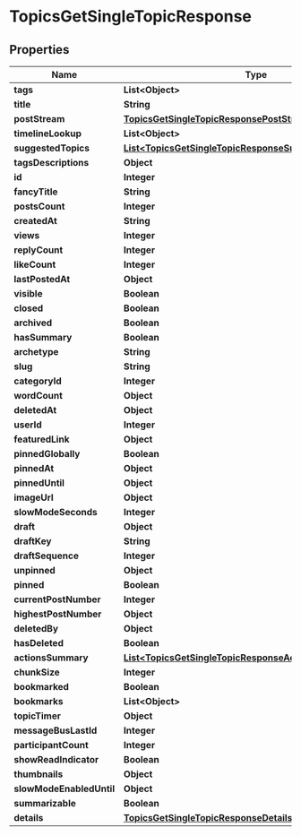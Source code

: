 

# TopicsGetSingleTopicResponse


## Properties

| Name | Type | Description | Notes |
|------------ | ------------- | ------------- | -------------|
|**tags** | **List&lt;Object&gt;** |  |  |
|**title** | **String** |  |  |
|**postStream** | [**TopicsGetSingleTopicResponsePostStream**](TopicsGetSingleTopicResponsePostStream.md) |  |  |
|**timelineLookup** | **List&lt;Object&gt;** |  |  |
|**suggestedTopics** | [**List&lt;TopicsGetSingleTopicResponseSuggestedTopicsInner&gt;**](TopicsGetSingleTopicResponseSuggestedTopicsInner.md) |  |  |
|**tagsDescriptions** | **Object** |  |  |
|**id** | **Integer** |  |  |
|**fancyTitle** | **String** |  |  |
|**postsCount** | **Integer** |  |  |
|**createdAt** | **String** |  |  |
|**views** | **Integer** |  |  |
|**replyCount** | **Integer** |  |  |
|**likeCount** | **Integer** |  |  |
|**lastPostedAt** | **Object** |  |  |
|**visible** | **Boolean** |  |  |
|**closed** | **Boolean** |  |  |
|**archived** | **Boolean** |  |  |
|**hasSummary** | **Boolean** |  |  |
|**archetype** | **String** |  |  |
|**slug** | **String** |  |  |
|**categoryId** | **Integer** |  |  |
|**wordCount** | **Object** |  |  |
|**deletedAt** | **Object** |  |  |
|**userId** | **Integer** |  |  |
|**featuredLink** | **Object** |  |  |
|**pinnedGlobally** | **Boolean** |  |  |
|**pinnedAt** | **Object** |  |  |
|**pinnedUntil** | **Object** |  |  |
|**imageUrl** | **Object** |  |  |
|**slowModeSeconds** | **Integer** |  |  |
|**draft** | **Object** |  |  |
|**draftKey** | **String** |  |  |
|**draftSequence** | **Integer** |  |  |
|**unpinned** | **Object** |  |  |
|**pinned** | **Boolean** |  |  |
|**currentPostNumber** | **Integer** |  |  [optional] |
|**highestPostNumber** | **Object** |  |  |
|**deletedBy** | **Object** |  |  |
|**hasDeleted** | **Boolean** |  |  |
|**actionsSummary** | [**List&lt;TopicsGetSingleTopicResponseActionsSummaryInner&gt;**](TopicsGetSingleTopicResponseActionsSummaryInner.md) |  |  |
|**chunkSize** | **Integer** |  |  |
|**bookmarked** | **Boolean** |  |  |
|**bookmarks** | **List&lt;Object&gt;** |  |  |
|**topicTimer** | **Object** |  |  |
|**messageBusLastId** | **Integer** |  |  |
|**participantCount** | **Integer** |  |  |
|**showReadIndicator** | **Boolean** |  |  |
|**thumbnails** | **Object** |  |  |
|**slowModeEnabledUntil** | **Object** |  |  |
|**summarizable** | **Boolean** |  |  |
|**details** | [**TopicsGetSingleTopicResponseDetails**](TopicsGetSingleTopicResponseDetails.md) |  |  |



